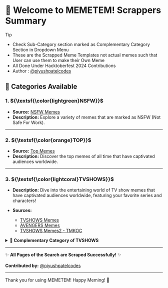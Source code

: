 # 🌟 Welcome to MEMETEM! Scrappers Summary
> [!TIP]
> - Check Sub-Category section marked as Complementary Category Section in Dropdown Menu <br>
> - These are the Scrapped Meme Templates not actual memes such that User can use them to make their Own Meme <br>
> - All Done Under Hacktoberfest 2024 Contributions <br>
> - Author :  [@piyushpatelcodes](https://github.com/piyushpatelcodes/)
## 📂 Categories Available

### 1. ${\textsf{\color{lightgreen}NSFW}}$
- **Source:** [NSFW Memes](https://imgflip.com/memesearch?q=sex&nsfw=on)
- **Description:** Explore a variety of memes that are marked as NSFW (Not Safe For Work). 

---

### 2. ${\textsf{\color{orange}TOP}}$
- **Source:** [Top Memes](https://imgflip.com/memetemplates?sort=top-all-time)
- **Description:** Discover the top memes of all time that have captivated audiences worldwide.

---

### 3. ${\textsf{\color{lightcoral}TVSHOWS}}$
- **Description:** Dive into the entertaining world of TV show memes that have captivated audiences worldwide, featuring your favorite series and characters!

- **Sources:**
  - [TVSHOWS Memes](https://imgflip.com/memesearch?q=tv+shows&nsfw=on)
  - [AVENGERS Memes](https://imgflip.com/memesearch?q=avenger&nsfw=on)
  - [TVSHOWS Memes2 - TMKOC](https://imgflip.com/memesearch?q=jethalal&nsfw=on)

<details>
  <summary><strong>🌟 Complementary Category of TVSHOWS</strong></summary>
  ${\textsf{\color{lightcoral}ANIME}}$ 
  <ul> 
    <a href="https://imgflip.com/memesearch?q=dragon+ball&nsfw=on">Dragon Ball Memes</a> <br>
    <a href="https://imgflip.com/memesearch?q=demon+slayer&nsfw=on">Demon Slayer Memes</a>  <br>
    <a href="https://imgflip.com/memesearch?q=one+piece&nsfw=on">One Piece Memes</a> <br>
    <a href="https://imgflip.com/memesearch?q=deathnote&nsfw=on">Death Note Memes</a> <br>
    <a href="https://imgflip.com/memesearch?q=Naruto&nsfw=on">Naruto Memes</a> <br>
    <a href="https://imgflip.com/memesearch?q=jujutsu&nsfw=on">Jujutsu Kaisen Memes</a>
</ul>

  </details>

---

✨ **All Pages of the Search are Scraped Successfully!** ✨  
&nbsp;  
**Contributed by:** [@piyushpatelcodes](https://github.com/piyushpatelcodes/)

---

Thank you for using MEMETEM! Happy Meming! 🎉
